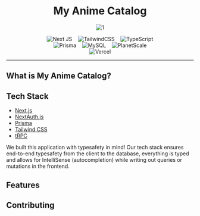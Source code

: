 <div align="center">

# My Anime Catalog

![1](https://user-images.githubusercontent.com/35904733/233177950-dcba8cb3-84a0-41e2-877c-99c051c7e4f2.png)
  
![Next JS](https://img.shields.io/badge/Next-black?style=for-the-badge&logo=next.js&logoColor=white)&nbsp;&nbsp;&nbsp;
![TailwindCSS](https://img.shields.io/badge/tailwindcss-%2338B2AC.svg?style=for-the-badge&logo=tailwind-css&logoColor=white)&nbsp;&nbsp;&nbsp;
![TypeScript](https://img.shields.io/badge/typescript-%23007ACC.svg?style=for-the-badge&logo=typescript&logoColor=white)
<br/>
![Prisma](https://img.shields.io/badge/Prisma-3982CE?style=for-the-badge&logo=Prisma&logoColor=white)&nbsp;&nbsp;&nbsp;
![MySQL](https://img.shields.io/badge/mysql-%2300f.svg?style=for-the-badge&logo=mysql&logoColor=white)&nbsp;&nbsp;&nbsp;
![PlanetScale](https://img.shields.io/badge/planetscale-%23000000.svg?style=for-the-badge&logo=planetscale&logoColor=white)
<br/>
![Vercel](https://img.shields.io/badge/vercel-%23000000.svg?style=for-the-badge&logo=vercel&logoColor=white)

</div>
<hr>

## What is My Anime Catalog?

## Tech Stack

- [Next.js](https://nextjs.org)
- [NextAuth.js](https://next-auth.js.org)
- [Prisma](https://prisma.io)
- [Tailwind CSS](https://tailwindcss.com)
- [tRPC](https://trpc.io)

We built this application with typesafety in mind! Our tech stack ensures end-to-end typesafety from the client to the database, everything is typed and allows for IntelliSense (autocompletion) while writing out queries or mutations in the frontend. 

## Features

## Contributing
